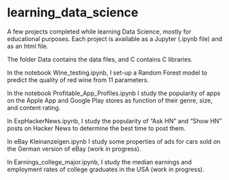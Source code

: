 # learning_data_science

A few projects completed while learning Data Science, mostly for educational purposes. Each project is available as a Jupyter (.ipynb file) and as an html file. 

The folder Data contains the data files, and C contains C libraries.

In the notebook Wine_testing.ipynb, I set-up a Random Forest model to predict the quality of red wine from 11 parameters.

In the notebook Profitable_App_Profiles.ipynb I study the popularity of apps on the Apple App and Google Play stores as function of their genre, size, and content rating. 

In ExpHackerNews.ipynb, I study the popularity of “Ask HN” and “Show HN” posts on Hacker News to determine the best time to post them.

In eBay Kleinanzeigen.ipynb I study some properties of ads for cars sold on the German version of eBay (work in progress). 

In Earnings_college_major.ipynb, I study the median earnings and employment rates of college graduates in the USA (work in progress).

